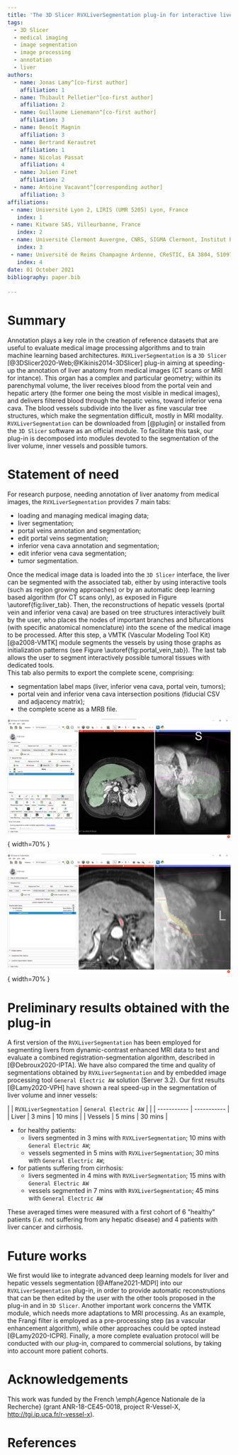 ```yaml
---
title: 'The 3D Slicer RVXLiverSegmentation plug-in for interactive liver anatomy reconstruction from medical images'
tags:
  - 3D Slicer
  - medical imaging
  - image segmentation
  - image processing
  - annotation
  - liver
authors:
  - name: Jonas Lamy^[co-first author] 
    affiliation: 1 
  - name: Thibault Pelletier^[co-first author] 
    affiliation: 2
  - name: Guillaume Lienemann^[co-first author]
    affiliation: 3
  - name: Benoît Magnin
    affiliation: 3
  - name: Bertrand Kerautret
    affiliation: 1
  - name: Nicolas Passat
    affiliation: 4
  - name: Julien Finet
    affiliation: 2
  - name: Antoine Vacavant^[corresponding author]
    affiliation: 3
affiliations:
 - name: Université Lyon 2, LIRIS (UMR 5205) Lyon, France
   index: 1
 - name: Kitware SAS, Villeurbanne, France
   index: 2
 - name: Université Clermont Auvergne, CNRS, SIGMA Clermont, Institut Pascal, F-63000, Clermont-Ferrand, France
   index: 3
 - name: Université de Reims Champagne Ardenne, CReSTIC, EA 3804, 51097 Reims, France
   index: 4
date: 01 October 2021
bibliography: paper.bib

---
```


# Summary

Annotation plays a key role in the creation of reference datasets that are useful to evaluate medical image processing algorithms and to train machine learning based architectures. `RVXLiverSegmentation` is a `3D Slicer` [@3DSlicer2020-Web;@Kikinis2014-3DSlicer] plug-in aiming at speeding-up the annotation of liver anatomy from medical images (CT scans or MRI for intance). This organ has a complex and particular geometry; within its parenchymal volume, the liver receives blood from the portal vein and hepatic artery (the former one being the most visible in medical images), and delivers filtered blood through the hepatic veins, toward inferior vena cava. The blood vessels subdivide into the liver as fine vascular tree structures, which make the segmentation difficult, mostly in MRI modality. `RVXLiverSegmentation` can be downloaded from [@plugin] or installed from the `3D Slicer` software as an official module. To facilitate this task, our plug-in is decomposed into modules devoted to the segmentation of the liver volume, inner vessels and possible tumors. 

# Statement of need

For research purpose, needing annotation of liver anatomy from medical images, the `RVXLiverSegmentation` provides 7 main tabs:

* loading and managing medical imaging data;
* liver segmentation;
* portal veins annotation and segmentation;
* edit portal veins segmentation;
* inferior vena cava annotation and segmentation;
* edit inferior vena cava segmentation;
* tumor segmentation. 

Once the medical image data is loaded into the `3D Slicer` interface, the liver can be segmented with the associated tab, either by using interactive tools (such as region growing approaches) or by an automatic deep learning based algorithm (for CT scans only), as exposed in Figure \autoref{fig:liver_tab}. 
Then, the reconstructions of hepatic vessels (portal vein and inferior vena cava) are based on tree structures interactively built by the user, who places the nodes of important branches and bifurcations (with specific anatomical nomenclature) into the scene of the medical image to be processed. After this step, a VMTK (Vascular Modeling Tool Kit) [@a2008-VMTK] module segments the vessels by using those graphs as initialization patterns (see Figure \autoref{fig:portal_vein_tab}). The last tab allows the user to segment interactively possible tumoral tissues with dedicated tools.  
This tab also permits to export the complete scene, comprising:

* segmentation label maps (liver, inferior vena cava, portal vein, tumors);
* portal vein and inferior vena cava intersection positions (fiducial CSV and adjacency matrix);
* the complete scene as a MRB file. 

![Liver segmentation tab.\label{fig:liver_tab}](liver_tab.png){ width=70% }

![Tab for portal vein annotation and segmentation.\label{fig:portal_vein_tab}](portal_vein_tab.png){ width=70% }


# Preliminary results obtained with the plug-in 

A first version of the `RVXLiverSegmentation` has been employed for segmenting livers from dynamic-contrast enhanced MRI data to test and evaluate a combined registration-segmentation algorithm, described in [@Debroux2020-IPTA]. We have also compared the time and quality of segmentations obtained by `RVXLiverSegmentation` and by embedded image processing tool `General Electric AW` solution (Server 3.2). Our first results [@Lamy2020-VPH] have shown a real speed-up in the segmentation of liver volume and inner vessels: 

| | `RVXLiverSegmentation`      | `General Electric AW` |
| | ----------- | ----------- |
| Liver | 3 mins      | 10 mins       |
| Vessels | 5 mins   | 30 mins        |

* for healthy patients: 
  - livers segmented in 3 mins with `RVXLiverSegmentation`; 10 mins with `General Electric AW`;
  - vessels segmented in 5 mins with `RVXLiverSegmentation`; 30 mins with `General Electric AW`;
* for patients suffering from cirrhosis:
  - livers segmented in 4 mins with `RVXLiverSegmentation`; 15 mins with `General Electric AW`
  - vessels segmented in 7 mins with `RVXLiverSegmentation`; 45 mins with `General Electric AW`

These averaged times were measured with a first cohort of 6 "healthy" patients (*i.e.* not suffering from any hepatic disease) and 4 patients with liver cancer and cirrhosis. 

# Future works

We first would like to integrate advanced deep learning models for liver and hepatic vessels segmentation [@Affane2021-MDPI] into our `RVXLiverSegmentation` plug-in, in order to provide automatic reconstrutions that can be then edited by the user with the other tools proposed in the plug-in and in `3D Slicer`. Another important work concerns the VMTK module, which needs more adaptations to MRI processing. As an example, the Frangi filter is employed as a pre-processing step (as a vascular enhancement algorithm), while other approaches could be opted instead [@Lamy2020-ICPR]. Finally, a more complete evaluation protocol will be conducted with our plug-in, compared to commercial solutions, by taking into account more patient cohorts.  

# Acknowledgements

This work was funded by the French \emph{Agence Nationale de la Recherche} (grant ANR-18-CE45-0018, project R-Vessel-X, http://tgi.ip.uca.fr/r-vessel-x). 

# References